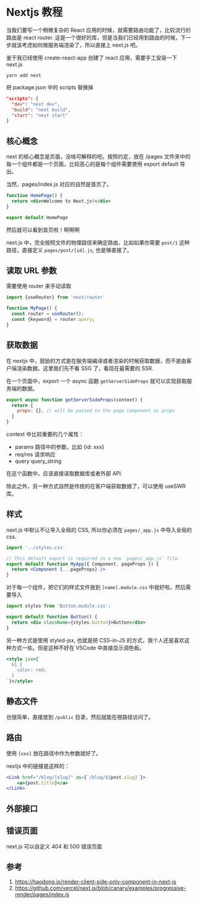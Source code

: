 # Nextjs 教程

<!--
ID: 9b518166-0ded-4107-aca6-7174e2749ae0
Status: publish
Date: 2020-09-14T15:46:27
Modified: 2020-09-14T15:46:27
wp_id: 2028
-->

当我们要写一个稍微复杂的 React 应用的时候，就需要路由功能了，比较流行的路由是 react router. 这是一个很好的库，但是当我们已经用到路由的时候，下一步就该考虑如何做服务端渲染了，所以直接上 next.js 吧。

鉴于我已经使用 create-react-app 创建了 react 应用，需要手工安装一下 next.js

```
yarn add next
```

把 package.json 中的 scripts 替换掉

```json
"scripts": {
  "dev": "next dev",
  "build": "next build",
  "start": "next start"
}
```

## 核心概念

next 的核心概念是页面，没啥可解释的吧。按照约定，放在 /pages 文件夹中的每一个组件都是一个页面，比较恶心的是每个组件需要使用 export default 导出。

当然，pages/index.js 对应的自然是首页了。

```jsx
function HomePage() {
  return <div>Welcome to Next.js!</div>
}

export default HomePage
```

然后就可以看到首页啦！啊啊啊

next.js 中，完全按照文件的物理路径来确定路由，比如如果你需要 `post/1` 这种路径，直接定义 `pages/post/[id].js`, 也是够直接了。

## 读取 URL 参数

需要使用 router 来手动读取

```js
import {useRouter} from 'next/router'

function MyPage() {
  const router = useRouter();
  const {keyword} = router.query;
}
```

## 获取数据

在 nextjs 中，鼓励的方式是在服务端编译或者渲染的时候获取数据，而不是由客户端渲染数据。这里我们先不看 SSG 了，看现在最需要的 SSR.

在一个页面中，export 一个 async 函数 `getServerSideProps` 就可以实现获取服务端的数据。

```jsx
export async function getServerSideProps(context) {
  return {
    props: {}, // will be passed to the page component as props
  }
}
```

context 中比较重要的几个属性：

- params 路径中的参数，比如 {id: xxx}
- req/res 请求响应
- query query_string

在这个函数中，应该直接读取数据库或者外部 API.

除此之外，另一种方式自然是传统的在客户端获取数据了，可以使用 useSWR 库。

## 样式

next.js 中默认不让导入全局的 CSS, 所以你必须在 `pages/_app.js` 中导入全局的 css.

```jsx
import '../styles.css'

// This default export is required in a new `pages/_app.js` file.
export default function MyApp({ Component, pageProps }) {
  return <Component {...pageProps} />
}
```

对于每一个组件，把它们的样式文件放到 `[name].module.css` 中就好啦。然后需要导入

```jsx
import styles from 'Button.module.css';

export default function Button() {
  return <div className={styles.button}>Button</div>
}
```

另一种方式是使用 styled-jsx, 也就是把 CSS-in-JS 的方式，我个人还是喜欢这种方式一些。但是这种不好在 VSCode 中直接显示调色板。

```jsx
<style jsx>{`
  h1 {
    color: red;
  }
`}</style>
```

## 静态文件

也很简单，直接放到 `/public` 目录，然后就能在根路径访问了。

## 路由

使用 `[xxx]` 放在路径中作为参数就好了。

nextjs 中的链接是这样的：

```jsx
<Link href="/blog/[slug]" as={`/blog/${post.slug}`}>
    <a>{post.title}</a>
</Link>
```

## 外部接口

## 错误页面

next.js 可以自定义 404 和 500 错误页面

## 参考

1. https://haodong.io/render-client-side-only-component-in-next-js
2. https://github.com/vercel/next.js/blob/canary/examples/progressive-render/pages/index.js